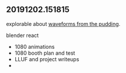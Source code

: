 
## 20191202.151815

explorable about [waveforms from the pudding](https://pudding.cool/2018/02/waveforms/).

blender
react


- 1080 animations
- 1080 booth plan and test
- LLUF and project writeups
- 


